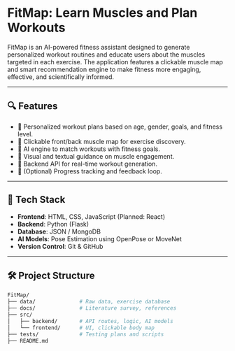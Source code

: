 # FitMap: Learn Muscles and Plan Workouts

FitMap is an AI-powered fitness assistant designed to generate personalized workout routines and educate users about the muscles targeted in each exercise. The application features a clickable muscle map and smart recommendation engine to make fitness more engaging, effective, and scientifically informed.

---

## 🔍 Features

- 🔹 Personalized workout plans based on age, gender, goals, and fitness level.
- 🔹 Clickable front/back muscle map for exercise discovery.
- 🔹 AI engine to match workouts with fitness goals.
- 🔹 Visual and textual guidance on muscle engagement.
- 🔹 Backend API for real-time workout generation.
- 🔹 (Optional) Progress tracking and feedback loop.

---

## 🧱 Tech Stack

- **Frontend**: HTML, CSS, JavaScript (Planned: React)
- **Backend**: Python (Flask)
- **Database**: JSON / MongoDB
- **AI Models**: Pose Estimation using OpenPose or MoveNet
- **Version Control**: Git & GitHub

---

## 🛠 Project Structure

```bash
FitMap/
├── data/              # Raw data, exercise database
├── docs/              # Literature survey, references
├── src/
│   ├── backend/       # API routes, logic, AI models
│   └── frontend/      # UI, clickable body map
├── tests/             # Testing plans and scripts
├── README.md
